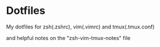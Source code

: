 # Dotfiles
My dotfiles for zsh(.zshrc), vim(.vimrc) and tmux(.tmux.conf)

and helpful notes on the "zsh-vim-tmux-notes" file
